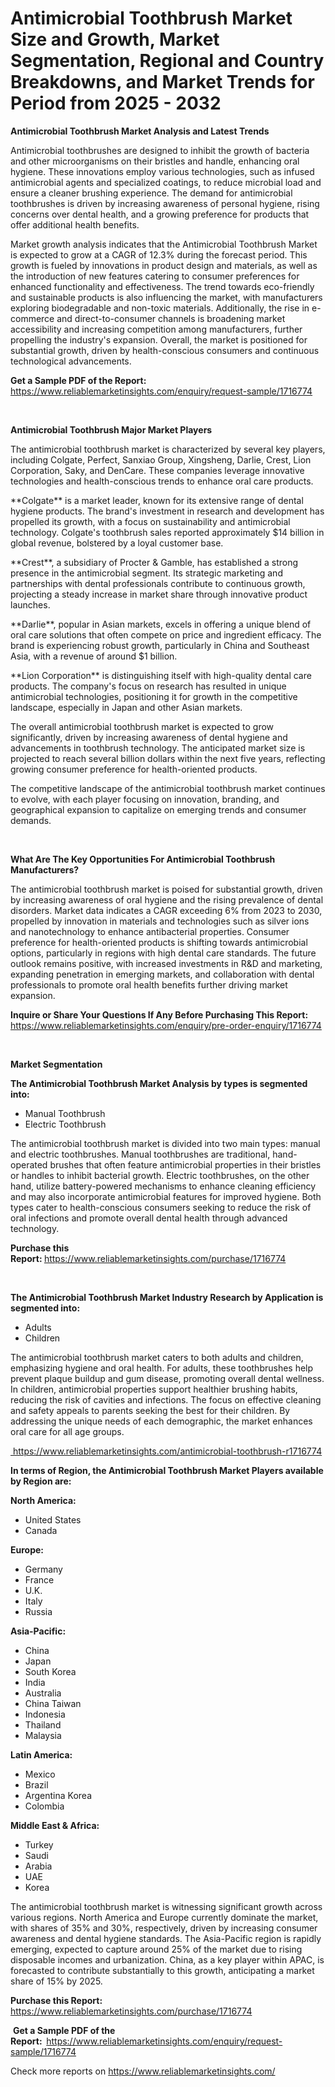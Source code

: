 <p><h1>Antimicrobial Toothbrush Market Size and Growth, Market Segmentation, Regional and Country Breakdowns, and Market Trends for Period from 2025 -  2032</h1></p><p><strong>Antimicrobial Toothbrush Market Analysis and Latest Trends</strong></p>
<p><p>Antimicrobial toothbrushes are designed to inhibit the growth of bacteria and other microorganisms on their bristles and handle, enhancing oral hygiene. These innovations employ various technologies, such as infused antimicrobial agents and specialized coatings, to reduce microbial load and ensure a cleaner brushing experience. The demand for antimicrobial toothbrushes is driven by increasing awareness of personal hygiene, rising concerns over dental health, and a growing preference for products that offer additional health benefits.</p><p>Market growth analysis indicates that the Antimicrobial Toothbrush Market is expected to grow at a CAGR of 12.3% during the forecast period. This growth is fueled by innovations in product design and materials, as well as the introduction of new features catering to consumer preferences for enhanced functionality and effectiveness. The trend towards eco-friendly and sustainable products is also influencing the market, with manufacturers exploring biodegradable and non-toxic materials. Additionally, the rise in e-commerce and direct-to-consumer channels is broadening market accessibility and increasing competition among manufacturers, further propelling the industry's expansion. Overall, the market is positioned for substantial growth, driven by health-conscious consumers and continuous technological advancements.</p></p>
<p><strong>Get a Sample PDF of the Report:&nbsp;</strong> <a href="https://www.reliablemarketinsights.com/enquiry/request-sample/1716774?utm_campaign=1937&utm_medium=2&utm_source=Github&utm_content=ia&utm_term=09022025&utm_id=antimicrobial-toothbrush">https://www.reliablemarketinsights.com/enquiry/request-sample/1716774</a></p>
<p>&nbsp;</p>
<p><strong>Antimicrobial Toothbrush Major Market Players</strong></p>
<p><p>The antimicrobial toothbrush market is characterized by several key players, including Colgate, Perfect, Sanxiao Group, Xingsheng, Darlie, Crest, Lion Corporation, Saky, and DenCare. These companies leverage innovative technologies and health-conscious trends to enhance oral care products.</p><p>**Colgate** is a market leader, known for its extensive range of dental hygiene products. The brand's investment in research and development has propelled its growth, with a focus on sustainability and antimicrobial technology. Colgate's toothbrush sales reported approximately $14 billion in global revenue, bolstered by a loyal customer base.</p><p>**Crest**, a subsidiary of Procter & Gamble, has established a strong presence in the antimicrobial segment. Its strategic marketing and partnerships with dental professionals contribute to continuous growth, projecting a steady increase in market share through innovative product launches.</p><p>**Darlie**, popular in Asian markets, excels in offering a unique blend of oral care solutions that often compete on price and ingredient efficacy. The brand is experiencing robust growth, particularly in China and Southeast Asia, with a revenue of around $1 billion.</p><p>**Lion Corporation** is distinguishing itself with high-quality dental care products. The company's focus on research has resulted in unique antimicrobial technologies, positioning it for growth in the competitive landscape, especially in Japan and other Asian markets.</p><p>The overall antimicrobial toothbrush market is expected to grow significantly, driven by increasing awareness of dental hygiene and advancements in toothbrush technology. The anticipated market size is projected to reach several billion dollars within the next five years, reflecting growing consumer preference for health-oriented products.</p><p>The competitive landscape of the antimicrobial toothbrush market continues to evolve, with each player focusing on innovation, branding, and geographical expansion to capitalize on emerging trends and consumer demands.</p></p>
<p>&nbsp;</p>
<p><strong>What Are The Key Opportunities For Antimicrobial Toothbrush Manufacturers?</strong></p>
<p><p>The antimicrobial toothbrush market is poised for substantial growth, driven by increasing awareness of oral hygiene and the rising prevalence of dental disorders. Market data indicates a CAGR exceeding 6% from 2023 to 2030, propelled by innovation in materials and technologies such as silver ions and nanotechnology to enhance antibacterial properties. Consumer preference for health-oriented products is shifting towards antimicrobial options, particularly in regions with high dental care standards. The future outlook remains positive, with increased investments in R&D and marketing, expanding penetration in emerging markets, and collaboration with dental professionals to promote oral health benefits further driving market expansion.</p></p>
<p><strong>Inquire or Share Your Questions If Any Before Purchasing This Report:</strong> <a href="https://www.reliablemarketinsights.com/enquiry/pre-order-enquiry/1716774?utm_campaign=1937&utm_medium=2&utm_source=Github&utm_content=ia&utm_term=09022025&utm_id=antimicrobial-toothbrush">https://www.reliablemarketinsights.com/enquiry/pre-order-enquiry/1716774</a></p>
<p>&nbsp;</p>
<p><strong>Market Segmentation</strong></p>
<p><strong>The Antimicrobial Toothbrush Market Analysis by types is segmented into:</strong></p>
<p><ul><li>Manual Toothbrush</li><li>Electric Toothbrush</li></ul></p>
<p><p>The antimicrobial toothbrush market is divided into two main types: manual and electric toothbrushes. Manual toothbrushes are traditional, hand-operated brushes that often feature antimicrobial properties in their bristles or handles to inhibit bacterial growth. Electric toothbrushes, on the other hand, utilize battery-powered mechanisms to enhance cleaning efficiency and may also incorporate antimicrobial features for improved hygiene. Both types cater to health-conscious consumers seeking to reduce the risk of oral infections and promote overall dental health through advanced technology.</p></p>
<p><strong>Purchase this Report:&nbsp;</strong><a href="https://www.reliablemarketinsights.com/purchase/1716774?utm_campaign=1937&utm_medium=2&utm_source=Github&utm_content=ia&utm_term=09022025&utm_id=antimicrobial-toothbrush">https://www.reliablemarketinsights.com/purchase/1716774</a></p>
<p>&nbsp;</p>
<p><strong>The Antimicrobial Toothbrush Market Industry Research by Application is segmented into:</strong></p>
<p><ul><li>Adults</li><li>Children</li></ul></p>
<p><p>The antimicrobial toothbrush market caters to both adults and children, emphasizing hygiene and oral health. For adults, these toothbrushes help prevent plaque buildup and gum disease, promoting overall dental wellness. In children, antimicrobial properties support healthier brushing habits, reducing the risk of cavities and infections. The focus on effective cleaning and safety appeals to parents seeking the best for their children. By addressing the unique needs of each demographic, the market enhances oral care for all age groups.</p></p>
<p><a href="https://www.reliablemarketinsights.com/antimicrobial-toothbrush-r1716774?utm_campaign=1937&utm_medium=2&utm_source=Github&utm_content=ia&utm_term=09022025&utm_id=antimicrobial-toothbrush">&nbsp;https://www.reliablemarketinsights.com/antimicrobial-toothbrush-r1716774</a></p>
<p><strong>In terms of Region, the Antimicrobial Toothbrush Market Players available by Region are:</strong></p>
<p>
    <p> <strong> North America: </strong>
        <ul>
            <li>United States</li>
            <li>Canada</li>
        </ul>
        </p> 
    <p> <strong> Europe: </strong>
        <ul>
            <li>Germany</li>
            <li>France</li>
            <li>U.K.</li>
            <li>Italy</li>
            <li>Russia</li>
        </ul>
        </p> 
    <p> <strong> Asia-Pacific: </strong>
        <ul>
            <li>China</li>
            <li>Japan</li>
            <li>South Korea</li>
            <li>India</li>
            <li>Australia</li>
            <li>China Taiwan</li>
            <li>Indonesia</li>
            <li>Thailand</li>
            <li>Malaysia</li>
        </ul>
        </p> 
    <p> <strong> Latin America: </strong>
        <ul>
            <li>Mexico</li>
            <li>Brazil</li>
            <li>Argentina Korea</li>
            <li>Colombia</li>
        </ul>
        </p> 
    <p> <strong> Middle East & Africa: </strong>
        <ul>
            <li>Turkey</li>
            <li>Saudi</li>
            <li>Arabia</li>
            <li>UAE</li>
            <li>Korea</li>
        </ul>
    </p>
    </p>
<p><p>The antimicrobial toothbrush market is witnessing significant growth across various regions. North America and Europe currently dominate the market, with shares of 35% and 30%, respectively, driven by increasing consumer awareness and dental hygiene standards. The Asia-Pacific region is rapidly emerging, expected to capture around 25% of the market due to rising disposable incomes and urbanization. China, as a key player within APAC, is forecasted to contribute substantially to this growth, anticipating a market share of 15% by 2025.</p></p>
<p><strong>Purchase this Report: </strong><a href="https://www.reliablemarketinsights.com/purchase/1716774?utm_campaign=1937&utm_medium=2&utm_source=Github&utm_content=ia&utm_term=09022025&utm_id=antimicrobial-toothbrush">https://www.reliablemarketinsights.com/purchase/1716774</a></p>
<p>&nbsp;<strong>Get a Sample PDF of the Report:&nbsp;&nbsp;</strong><a href="https://www.reliablemarketinsights.com/enquiry/request-sample/1716774?utm_campaign=1937&utm_medium=2&utm_source=Github&utm_content=ia&utm_term=09022025&utm_id=antimicrobial-toothbrush">https://www.reliablemarketinsights.com/enquiry/request-sample/1716774</a></p>
<p><strong></strong></p>
<p>Check more reports on <a href="https://www.reliablemarketinsights.com/?utm_campaign=1937&utm_medium=2&utm_source=Github&utm_content=ia&utm_term=09022025&utm_id=antimicrobial-toothbrush">https://www.reliablemarketinsights.com/</a></p>